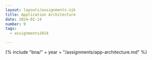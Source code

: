 ```yaml
---
layout: layouts/assignments.njk
title: Application Architecture
date: 2024-02-14
number: 9
tags:
  - assignments2024

---
```



{% include "bna/" + year + "/assignments/app-architecture.md" %}
